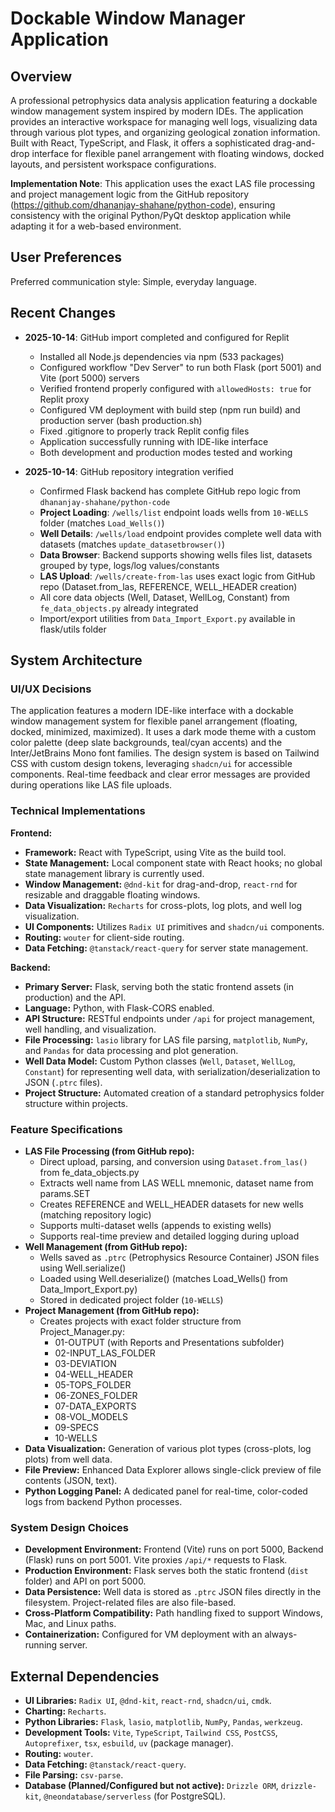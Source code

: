# Dockable Window Manager Application

## Overview
A professional petrophysics data analysis application featuring a dockable window management system inspired by modern IDEs. The application provides an interactive workspace for managing well logs, visualizing data through various plot types, and organizing geological zonation information. Built with React, TypeScript, and Flask, it offers a sophisticated drag-and-drop interface for flexible panel arrangement with floating windows, docked layouts, and persistent workspace configurations. 

**Implementation Note**: This application uses the exact LAS file processing and project management logic from the GitHub repository (https://github.com/dhananjay-shahane/python-code), ensuring consistency with the original Python/PyQt desktop application while adapting it for a web-based environment.

## User Preferences
Preferred communication style: Simple, everyday language.

## Recent Changes
- **2025-10-14**: GitHub import completed and configured for Replit
  - Installed all Node.js dependencies via npm (533 packages)
  - Configured workflow "Dev Server" to run both Flask (port 5001) and Vite (port 5000) servers
  - Verified frontend properly configured with `allowedHosts: true` for Replit proxy
  - Configured VM deployment with build step (npm run build) and production server (bash production.sh)
  - Fixed .gitignore to properly track Replit config files
  - Application successfully running with IDE-like interface
  - Both development and production modes tested and working
  
- **2025-10-14**: GitHub repository integration verified
  - Confirmed Flask backend has complete GitHub repo logic from `dhananjay-shahane/python-code`
  - **Project Loading**: `/wells/list` endpoint loads wells from `10-WELLS` folder (matches `Load_Wells()`)
  - **Well Details**: `/wells/load` endpoint provides complete well data with datasets (matches `update_datasetbrowser()`)
  - **Data Browser**: Backend supports showing wells files list, datasets grouped by type, logs/log values/constants
  - **LAS Upload**: `/wells/create-from-las` uses exact logic from GitHub repo (Dataset.from_las, REFERENCE, WELL_HEADER creation)
  - All core data objects (Well, Dataset, WellLog, Constant) from `fe_data_objects.py` already integrated
  - Import/export utilities from `Data_Import_Export.py` available in flask/utils folder

## System Architecture

### UI/UX Decisions
The application features a modern IDE-like interface with a dockable window management system for flexible panel arrangement (floating, docked, minimized, maximized). It uses a dark mode theme with a custom color palette (deep slate backgrounds, teal/cyan accents) and the Inter/JetBrains Mono font families. The design system is based on Tailwind CSS with custom design tokens, leveraging `shadcn/ui` for accessible components. Real-time feedback and clear error messages are provided during operations like LAS file uploads.

### Technical Implementations
**Frontend:**
- **Framework:** React with TypeScript, using Vite as the build tool.
- **State Management:** Local component state with React hooks; no global state management library is currently used.
- **Window Management:** `@dnd-kit` for drag-and-drop, `react-rnd` for resizable and draggable floating windows.
- **Data Visualization:** `Recharts` for cross-plots, log plots, and well log visualization.
- **UI Components:** Utilizes `Radix UI` primitives and `shadcn/ui` components.
- **Routing:** `wouter` for client-side routing.
- **Data Fetching:** `@tanstack/react-query` for server state management.

**Backend:**
- **Primary Server:** Flask, serving both the static frontend assets (in production) and the API.
- **Language:** Python, with Flask-CORS enabled.
- **API Structure:** RESTful endpoints under `/api` for project management, well handling, and visualization.
- **File Processing:** `lasio` library for LAS file parsing, `matplotlib`, `NumPy`, and `Pandas` for data processing and plot generation.
- **Well Data Model:** Custom Python classes (`Well`, `Dataset`, `WellLog`, `Constant`) for representing well data, with serialization/deserialization to JSON (`.ptrc` files).
- **Project Structure:** Automated creation of a standard petrophysics folder structure within projects.

### Feature Specifications
- **LAS File Processing (from GitHub repo):** 
  - Direct upload, parsing, and conversion using `Dataset.from_las()` from fe_data_objects.py
  - Extracts well name from LAS WELL mnemonic, dataset name from params.SET
  - Creates REFERENCE and WELL_HEADER datasets for new wells (matching repository logic)
  - Supports multi-dataset wells (appends to existing wells)
  - Supports real-time preview and detailed logging during upload
- **Well Management (from GitHub repo):**
  - Wells saved as `.ptrc` (Petrophysics Resource Container) JSON files using Well.serialize()
  - Loaded using Well.deserialize() (matches Load_Wells() from Data_Import_Export.py)
  - Stored in dedicated project folder (`10-WELLS`)
- **Project Management (from GitHub repo):**
  - Creates projects with exact folder structure from Project_Manager.py:
    - 01-OUTPUT (with Reports and Presentations subfolder)
    - 02-INPUT_LAS_FOLDER
    - 03-DEVIATION
    - 04-WELL_HEADER
    - 05-TOPS_FOLDER
    - 06-ZONES_FOLDER
    - 07-DATA_EXPORTS
    - 08-VOL_MODELS
    - 09-SPECS
    - 10-WELLS
- **Data Visualization:** Generation of various plot types (cross-plots, log plots) from well data.
- **File Preview:** Enhanced Data Explorer allows single-click preview of file contents (JSON, text).
- **Python Logging Panel:** A dedicated panel for real-time, color-coded logs from backend Python processes.

### System Design Choices
- **Development Environment:** Frontend (Vite) runs on port 5000, Backend (Flask) runs on port 5001. Vite proxies `/api/*` requests to Flask.
- **Production Environment:** Flask serves both the static frontend (`dist` folder) and API on port 5000.
- **Data Persistence:** Well data is stored as `.ptrc` JSON files directly in the filesystem. Project-related files are also file-based.
- **Cross-Platform Compatibility:** Path handling fixed to support Windows, Mac, and Linux paths.
- **Containerization:** Configured for VM deployment with an always-running server.

## External Dependencies
- **UI Libraries:** `Radix UI`, `@dnd-kit`, `react-rnd`, `shadcn/ui`, `cmdk`.
- **Charting:** `Recharts`.
- **Python Libraries:** `Flask`, `lasio`, `matplotlib`, `NumPy`, `Pandas`, `werkzeug`.
- **Development Tools:** `Vite`, `TypeScript`, `Tailwind CSS`, `PostCSS`, `Autoprefixer`, `tsx`, `esbuild`, `uv` (package manager).
- **Routing:** `wouter`.
- **Data Fetching:** `@tanstack/react-query`.
- **File Parsing:** `csv-parse`.
- **Database (Planned/Configured but not active):** `Drizzle ORM`, `drizzle-kit`, `@neondatabase/serverless` (for PostgreSQL).